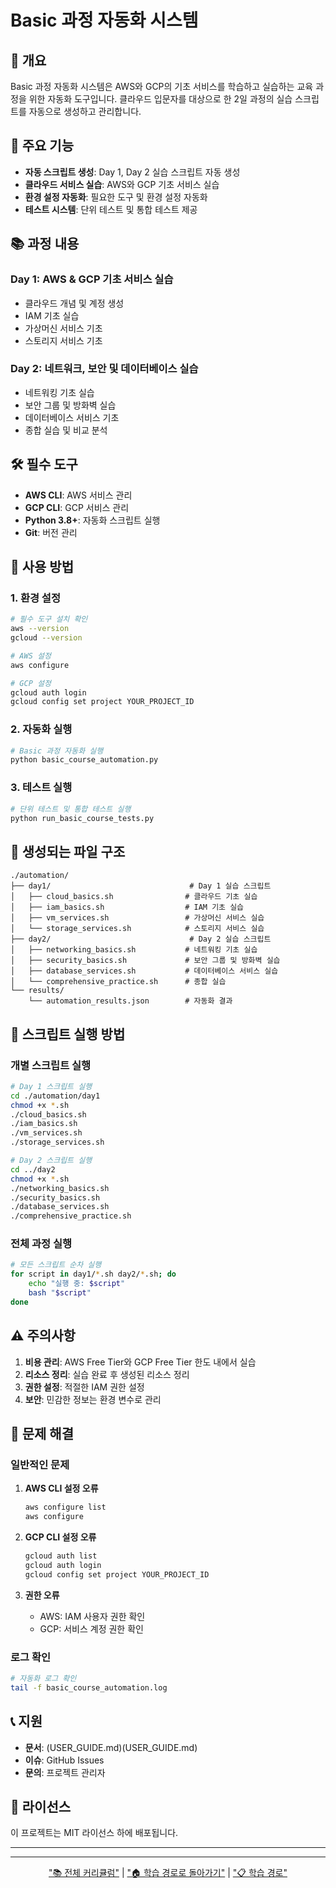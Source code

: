 # Basic 과정 자동화 시스템


## 📌 개요

Basic 과정 자동화 시스템은 AWS와 GCP의 기초 서비스를 학습하고 실습하는 교육 과정을 위한 자동화 도구입니다. 클라우드 입문자를 대상으로 한 2일 과정의 실습 스크립트를 자동으로 생성하고 관리합니다.

## 🎯 주요 기능

- **자동 스크립트 생성**: Day 1, Day 2 실습 스크립트 자동 생성
- **클라우드 서비스 실습**: AWS와 GCP 기초 서비스 실습
- **환경 설정 자동화**: 필요한 도구 및 환경 설정 자동화
- **테스트 시스템**: 단위 테스트 및 통합 테스트 제공

## 📚 과정 내용

### Day 1: AWS & GCP 기초 서비스 실습
- 클라우드 개념 및 계정 생성
- IAM 기초 실습
- 가상머신 서비스 기초
- 스토리지 서비스 기초

### Day 2: 네트워크, 보안 및 데이터베이스 실습
- 네트워킹 기초 실습
- 보안 그룹 및 방화벽 실습
- 데이터베이스 서비스 기초
- 종합 실습 및 비교 분석

## 🛠️ 필수 도구

- **AWS CLI**: AWS 서비스 관리
- **GCP CLI**: GCP 서비스 관리
- **Python 3.8+**: 자동화 스크립트 실행
- **Git**: 버전 관리

## 🚀 사용 방법

### 1. 환경 설정

```bash
# 필수 도구 설치 확인
aws --version
gcloud --version

# AWS 설정
aws configure

# GCP 설정
gcloud auth login
gcloud config set project YOUR_PROJECT_ID
```

### 2. 자동화 실행

```bash
# Basic 과정 자동화 실행
python basic_course_automation.py
```

### 3. 테스트 실행

```bash
# 단위 테스트 및 통합 테스트 실행
python run_basic_course_tests.py
```

## 📁 생성되는 파일 구조

```
./automation/
├── day1/                               # Day 1 실습 스크립트
│   ├── cloud_basics.sh                # 클라우드 기초 실습
│   ├── iam_basics.sh                  # IAM 기초 실습
│   ├── vm_services.sh                 # 가상머신 서비스 실습
│   └── storage_services.sh            # 스토리지 서비스 실습
├── day2/                               # Day 2 실습 스크립트
│   ├── networking_basics.sh           # 네트워킹 기초 실습
│   ├── security_basics.sh             # 보안 그룹 및 방화벽 실습
│   ├── database_services.sh           # 데이터베이스 서비스 실습
│   └── comprehensive_practice.sh      # 종합 실습
└── results/
    └── automation_results.json        # 자동화 결과
```

## 🔧 스크립트 실행 방법

### 개별 스크립트 실행

```bash
# Day 1 스크립트 실행
cd ./automation/day1
chmod +x *.sh
./cloud_basics.sh
./iam_basics.sh
./vm_services.sh
./storage_services.sh

# Day 2 스크립트 실행
cd ../day2
chmod +x *.sh
./networking_basics.sh
./security_basics.sh
./database_services.sh
./comprehensive_practice.sh
```

### 전체 과정 실행

```bash
# 모든 스크립트 순차 실행
for script in day1/*.sh day2/*.sh; do
    echo "실행 중: $script"
    bash "$script"
done
```

## ⚠️ 주의사항

1. **비용 관리**: AWS Free Tier와 GCP Free Tier 한도 내에서 실습
2. **리소스 정리**: 실습 완료 후 생성된 리소스 정리
3. **권한 설정**: 적절한 IAM 권한 설정
4. **보안**: 민감한 정보는 환경 변수로 관리

## 🐛 문제 해결

### 일반적인 문제

1. **AWS CLI 설정 오류**
   ```bash
   aws configure list
   aws configure
   ```

2. **GCP CLI 설정 오류**
   ```bash
   gcloud auth list
   gcloud auth login
   gcloud config set project YOUR_PROJECT_ID
   ```

3. **권한 오류**
   - AWS: IAM 사용자 권한 확인
   - GCP: 서비스 계정 권한 확인

### 로그 확인

```bash
# 자동화 로그 확인
tail -f basic_course_automation.log
```

## 📞 지원

- **문서**: (USER_GUIDE.md)(USER_GUIDE.md)
- **이슈**: GitHub Issues
- **문의**: 프로젝트 관리자

## 📄 라이선스

이 프로젝트는 MIT 라이선스 하에 배포됩니다.


---


---



<div align="center">

["📚 전체 커리큘럼"](curriculum.md) | ["🏠 학습 경로로 돌아가기"](index.md) | ["📋 학습 경로"](learning-path.md)

</div>